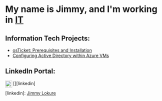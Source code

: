 <h1>My name is Jimmy, and I'm working in <a href="https://www.linkedin.com/in/jimmylokure/">IT</a></h1>

<h2>Information Tech Projects:</h2>

  - [osTicket: Prerequisites and Installation](https://github.com/jimmylokure/osticket-prereqs)
  - [Configuring Active Directory within Azure VMs](https://github.com/jimmylokure/configure-ad)

<h2>LinkedIn Portal:</h2>

[<img align="left" alt="Jimmy | LinkedIn" width="22px" src="https://cdn.jsdelivr.net/npm/simple-icons@v3/icons/linkedin.svg" />][linkedin]

[linkedin]: [Jimmy Lokure](https://www.linkedin.com/in/jimmylokure/)
